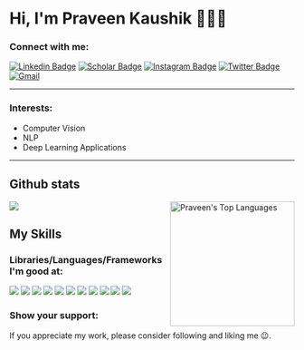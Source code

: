 <h1> Hi, I'm Praveen Kaushik 👨🏻‍💻 </h1>

### Connect with me:  

[![Linkedin Badge](https://img.shields.io/badge/Linkedin-blue?style=flat&logo=Linkedin&logoColor=white)](https://www.linkedin.com/in/praveenkaushik80/)
[![Scholar Badge](https://img.shields.io/badge/Kaggle-20BEFF?style=flat&logo=Kaggle&logoColor=white)](https://www.kaggle.com/praveenkaushik80)
[![Instagram Badge](https://img.shields.io/badge/Instagram-E4405F?style=flat&logo=instagram&logoColor=white)](https://www.instagram.com/praveenkaushik80/)
[![Twitter Badge](https://img.shields.io/badge/Twitter-1DA1F2?style=flat&logo=twitter&logoColor=white)](https://x.com/praveenkaushik7)
[![Gmail](https://img.shields.io/badge/Gmail-D14836?style=flat&logo=gmail&logoColor=white)](mailto:praveenkaushik80@gmail.com)

------------------------
### Interests:
* Computer Vision
* NLP
* Deep Learning Applications
------------------------

## Github stats

<img src='https://github-readme-stats.vercel.app/api?username=praveenkaushik80&show_icons=true&theme=dracula)'/> <img src='https://github-readme-stats.vercel.app/api/top-langs/?username=praveenkaushik80&card_height=250&theme=dracula&hide_border=false&include_all_commits=false&count_private=falselayout=compact' alt="Praveen's Top Languages" align="right" width="220"/>


## My Skills
### Libraries/Languages/Frameworks I'm good at:

<img src='https://img.shields.io/badge/PyTorch-EE4C2C?style=flat&logo=pytorch&logoColor=white'/> <img src='https://img.shields.io/badge/Python-FFD43B?style=flat&logo=python&logoColor=blue'/> <img src='https://img.shields.io/badge/numpy-%23013243.svg?style=flat&logo=numpy&logoColor=white'/>
<img src='https://img.shields.io/badge/Matplotlib-%23ffffff.svg?style=flat&logo=Matplotlib&logoColor=black'/>
<img src='https://img.shields.io/badge/pandas-%23150458.svg?style=flat&logo=pandas&logoColor=white'/>
<img src='https://img.shields.io/badge/scikit--learn-%23F7931E.svg?style=flat&logo=scikit-learn&logoColor=white'/>
<img src='https://img.shields.io/badge/opencv-%23white.svg?style=flat&logo=opencv&logoColor=white'/>
<img src='https://img.shields.io/badge/SciPy-%230C55A5.svg?style=flat&logo=scipy&logoColor=%white'/>
<img src='https://img.shields.io/badge/Linux-FCC624?style=flat&logo=linux&logoColor=black'/>
<img src='https://img.shields.io/badge/fastapi-109989?style=flat&logo=FASTAPI&logoColor=white'/>
<img src='https://img.shields.io/badge/Docker-2CA5E0?style=flat&logo=docker&logoColor=white'/>

### Show your support:
If you appreciate my work, please consider following and liking me 😉.

<!--
**praveenkaushik80/praveenkaushik80** is a ✨ _special_ ✨ repository because its `README.md` (this file) appears on your GitHub profile.
### Hi there 👋

Here are some ideas to get you started:

- 🔭 I’m currently working on ...
- 🌱 I’m currently learning ...
- 👯 I’m looking to collaborate on ...
- 🤔 I’m looking for help with ...
- 💬 Ask me about ...
- 📫 How to reach me: ...
- 😄 Pronouns: ...
- ⚡ Fun fact: ...
-->
